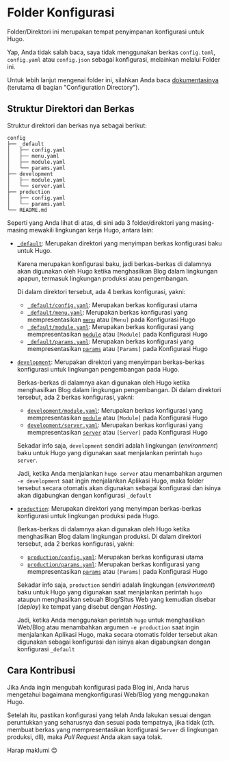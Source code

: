 # Folder Konfigurasi
Folder/Direktori ini merupakan tempat penyimpanan konfigurasi untuk Hugo.

Yap, Anda tidak salah baca, saya tidak menggunakan berkas `config.toml`, `config.yaml` atau `config.json` sebagai konfigurasi, melainkan melalui Folder ini.

Untuk lebih lanjut mengenai folder ini, silahkan Anda baca [dokumentasinya](https://gohugo.io/getting-started/configuration/#configuration-directory) (terutama di bagian "Configuration Directory").

## Struktur Direktori dan Berkas
Struktur direktori dan berkas nya sebagai berikut:

```plain
config
├── _default
│   ├── config.yaml
│   ├── menu.yaml
│   ├── module.yaml
│   └── params.yaml
├── development
│   ├── module.yaml
│   └── server.yaml
├── production
│   ├── config.yaml
│   └── params.yaml
└── README.md
```

Seperti yang Anda lihat di atas, di sini ada 3 folder/direktori yang masing-masing mewakili lingkungan kerja Hugo, antara lain:

- [`_default`](_default): Merupakan direktori yang menyimpan berkas konfigurasi baku untuk Hugo.

    Karena merupakan konfigurasi baku, jadi berkas-berkas di dalamnya akan digunakan oleh Hugo ketika menghasilkan Blog dalam lingkungan apapun, termasuk lingkungan produksi atau pengembangan.

    Di dalam direktori tersebut, ada 4 berkas konfigurasi, yakni: 
    - [`_default/config.yaml`](_default/config.yaml): Merupakan berkas konfigurasi utama
    - [`_default/menu.yaml`](_default/menu.yaml): Merupakan berkas konfigurasi yang mempresentasikan [`menu`](https://gohugo.io/content-management/menus/) atau `[Menu]` pada Konfigurasi Hugo
    - [`_default/module.yaml`](_default/module.yaml): Merupakan berkas konfigurasi yang mempresentasikan [`module`](https://gohugo.io/hugo-modules/configuration/) atau `[Module]` pada Konfigurasi Hugo
    - [`_default/params.yaml`](_default/params.yaml): Merupakan berkas konfigurasi yang mempresentasikan [`params`](https://gohugo.io/variables/site/#the-siteparams-variable) atau `[Params]` pada Konfigurasi Hugo

- [`development`](development): Merupakan direktori yang menyimpan berkas-berkas konfigurasi untuk lingkungan pengembangan pada Hugo.

    Berkas-berkas di dalamnya akan digunakan oleh Hugo ketika menghasilkan Blog dalam lingkungan pengembangan. Di dalam direktori tersebut, ada 2 berkas konfigurasi, yakni:
    - [`development/module.yaml`](development/module.yaml): Merupakan berkas konfigurasi yang mempresentasikan [`module`](https://gohugo.io/hugo-modules/configuration/) atau `[Module]` pada Konfigurasi Hugo
    - [`development/server.yaml`](development/server.yaml): Merupakan berkas konfigurasi yang mempresentasikan [`server`](https://gohugo.io/getting-started/configuration/#configure-server) atau `[Server]` pada Konfigurasi Hugo

    Sekadar info saja, `development` sendiri adalah lingkungan (_environment_) baku untuk Hugo yang digunakan saat menjalankan perintah `hugo server`.

    Jadi, ketika Anda menjalankan `hugo server` atau menambahkan argumen `-e development` saat ingin menjalankan Aplikasi Hugo, maka folder tersebut secara otomatis akan digunakan sebagai konfigurasi dan isinya akan digabungkan dengan konfigurasi `_default`

- [`production`](production): Merupakan direktori yang menyimpan berkas-berkas konfigurasi untuk lingkungan produksi pada Hugo.

    Berkas-berkas di dalamnya akan digunakan oleh Hugo ketika menghasilkan Blog dalam lingkungan produksi. Di dalam direktori tersebut, ada 2 berkas konfigurasi, yakni: 
    - [`production/config.yaml`](production/config.yaml): Merupakan berkas konfigurasi utama
    - [`production/params.yaml`](production/params.yaml): Merupakan berkas konfigurasi yang mempresentasikan [`params`](https://gohugo.io/variables/site/#the-siteparams-variable) atau `[Params]` pada Konfigurasi Hugo

    Sekadar info saja, `production` sendiri adalah lingkungan (_environment_) baku untuk Hugo yang digunakan saat menjalankan perintah `hugo` ataupun menghasilkan sebuah Blog/Situs Web yang kemudian disebar (_deploy_) ke tempat yang disebut dengan _Hosting_.

    Jadi, ketika Anda menggunakan perintah `hugo` untuk menghasilkan Web/Blog atau menambahkan argumen `-e production` saat ingin menjalankan Aplikasi Hugo, maka secara otomatis folder tersebut akan digunakan sebagai konfigurasi dan isinya akan digabungkan dengan konfigurasi `_default`

## Cara Kontribusi
Jika Anda ingin mengubah konfigurasi pada Blog ini, Anda harus mengetahui bagaimana mengkonfigurasi Web/Blog yang menggunakan Hugo.

Setelah itu, pastikan konfigurasi yang telah Anda lakukan sesuai dengan peruntukkan yang seharusnya dan sesuai pada tempatnya, jika tidak (cth. membuat berkas yang mempresentasikan konfigurasi `Server` di lingkungan produksi, dll), maka _Pull Request_ Anda akan saya tolak.

Harap maklumi 😊
